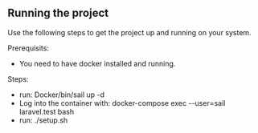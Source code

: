## Running the project

Use the following steps to get the project up and running on your system.

Prerequisits:
- You need to have docker installed and running.

Steps:
- run: Docker/bin/sail up -d
- Log into the container with: docker-compose exec --user=sail laravel.test bash
- run: ./setup.sh